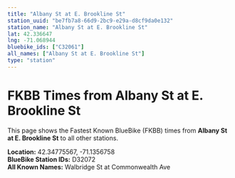 ```yaml
---
title: "Albany St at E. Brookline St"
station_uuid: "be7fb7a8-66d9-2bc9-e29a-d8cf9da0e132"
station_name: "Albany St at E. Brookline St"
lat: 42.336647
lng: -71.068944
bluebike_ids: ["C32061"]
all_names: ["Albany St at E. Brookline St"]
type: "station"
---
```


# FKBB Times from Albany St at E. Brookline St

This page shows the Fastest Known BlueBike (FKBB) times from **Albany St at E. Brookline St** to all other stations.

**Location:** 42.34775567, -71.1356758  
**BlueBike Station IDs:** D32072  
**All Known Names:** Walbridge St at Commonwealth Ave

